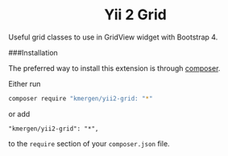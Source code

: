 <h1 align="center">Yii 2 Grid</h1>

Useful grid classes to use in GridView widget with Bootstrap 4.

###Installation

The preferred way to install this extension is through [composer](https://getcomposer.org/).

Either run

```bash
composer require "kmergen/yii2-grid: "*"
```

or add

```
"kmergen/yii2-grid": "*",
```

to the `require` section of your `composer.json` file.
